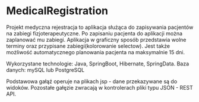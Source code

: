 # MedicalRegistration

Projekt medyczna rejestracja to aplikacja służąca do zapisywania pacjentów na zabiegi fizjoterapeutyczne.
Po zapisaniu pacjenta do aplikacji można zaplanować mu zabiegi. Aplikacja w graficzny sposób przedstawia wolne terminy oraz przypisane zabiegi(kolorowanie selectow).
Jest także możliwość automatycznego planowania pacjenta na maksymalnie 15 dni.

Wykorzystane technologie: Java, SpringBoot, Hibernate, SpringData.
Baza danych: mySQL lub PostgreSQL

Podstawowa gałąź operuje na plikach jsp - dane przekazywane są do widoków.
Pozostałe gałęzie zwracają w kontrolerach pliki typu JSON - REST API.
